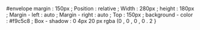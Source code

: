 #envelope
margin : 150px ;
Position  :  relative ;
Width : 280px ;
height : 180px ;
Margin - left : auto ;
Margin - right : auto ;
Top : 150px ;
background - color : #f9c5c8 ;
Box - shadow : 0 4px 20 px rgba (0 , 0 , 0 , 0 . 2
 }
